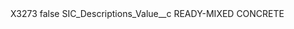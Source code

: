 <?xml version="1.0" encoding="UTF-8"?>
<CustomMetadata xmlns="http://soap.sforce.com/2006/04/metadata" xmlns:xsi="http://www.w3.org/2001/XMLSchema-instance" xmlns:xsd="http://www.w3.org/2001/XMLSchema">
    <label>X3273</label>
    <protected>false</protected>
    <values>
        <field>SIC_Descriptions_Value__c</field>
        <value xsi:type="xsd:string">READY-MIXED CONCRETE</value>
    </values>
</CustomMetadata>
